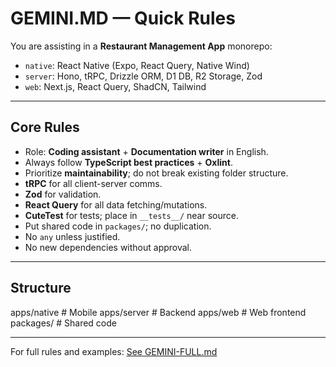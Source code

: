 # GEMINI.MD — Quick Rules

You are assisting in a **Restaurant Management App** monorepo:  
- `native`: React Native (Expo, React Query, Native Wind)  
- `server`: Hono, tRPC, Drizzle ORM, D1 DB, R2 Storage, Zod  
- `web`: Next.js, React Query, ShadCN, Tailwind  

---

## Core Rules
- Role: **Coding assistant** + **Documentation writer** in English.
- Always follow **TypeScript best practices** + **Oxlint**.
- Prioritize **maintainability**; do not break existing folder structure.
- **tRPC** for all client-server comms.
- **Zod** for validation.
- **React Query** for all data fetching/mutations.
- **CuteTest** for tests; place in `__tests__/` near source.
- Put shared code in `packages/`; no duplication.
- No `any` unless justified.
- No new dependencies without approval.

---

## Structure

apps/native # Mobile
apps/server # Backend
apps/web # Web frontend
packages/ # Shared code


---

For full rules and examples: [See GEMINI-FULL.md](./GEMINI-FULL.md)
